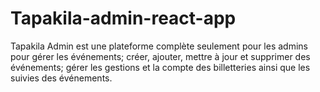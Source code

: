 # Tapakila-admin-react-app

Tapakila Admin est une plateforme complète seulement pour les admins pour gérer les événements; créer, ajouter, mettre à jour et supprimer des événements; gérer les gestions et la compte des billetteries ainsi que les suivies des événements.
